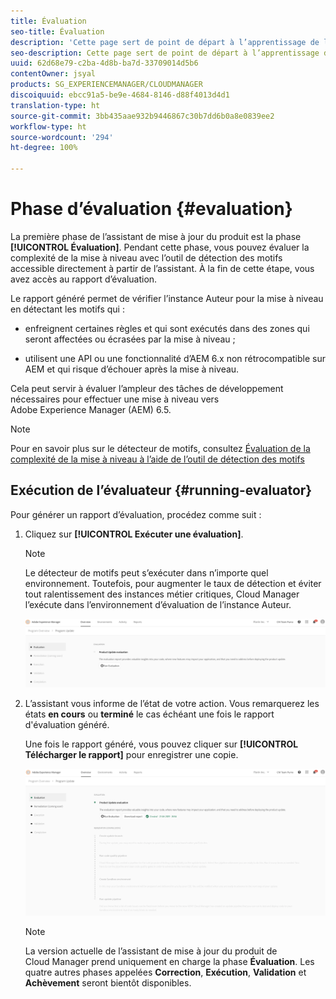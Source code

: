 ```yaml
---
title: Évaluation
seo-title: Évaluation
description: 'Cette page sert de point de départ à l’apprentissage de la phase d’évaluation dans l’assistant de mise à jour du produit. '
seo-description: Cette page sert de point de départ à l’apprentissage de la phase d’évaluation dans l’assistant de mise à jour du produit.
uuid: 62d68e79-c2ba-4d8b-ba7d-33709014d5b6
contentOwner: jsyal
products: SG_EXPERIENCEMANAGER/CLOUDMANAGER
discoiquuid: ebcc91a5-be9e-4684-8146-d88f4013d4d1
translation-type: ht
source-git-commit: 3bb435aae932b9446867c30b7dd6b0a8e0839ee2
workflow-type: ht
source-wordcount: '294'
ht-degree: 100%

---
```



# Phase d’évaluation {#evaluation}

La première phase de l’assistant de mise à jour du produit est la phase **[!UICONTROL Évaluation]**.
Pendant cette phase, vous pouvez évaluer la complexité de la mise à niveau avec l’outil de détection des motifs accessible directement à partir de l’assistant. À la fin de cette étape, vous avez accès au rapport d’évaluation.

Le rapport généré permet de vérifier l’instance Auteur pour la mise à niveau en détectant les motifs qui :

* enfreignent certaines règles et qui sont exécutés dans des zones qui seront affectées ou écrasées par la mise à niveau ;

* utilisent une API ou une fonctionnalité d’AEM 6.x non rétrocompatible sur AEM et qui risque d’échouer après la mise à niveau.

Cela peut servir à évaluer l’ampleur des tâches de développement nécessaires pour effectuer une mise à niveau vers Adobe Experience Manager (AEM) 6.5.

>[!NOTE]
>
>Pour en savoir plus sur le détecteur de motifs, consultez [Évaluation de la complexité de la mise à niveau à l’aide de l’outil de détection des motifs](https://helpx.adobe.com/fr/experience-manager/6-4/sites/deploying/using/pattern-detector.html)

## Exécution de l’évaluateur {#running-evaluator}

Pour générer un rapport d’évaluation, procédez comme suit :

1. Cliquez sur **[!UICONTROL Exécuter une évaluation]**.

   >[!NOTE]
   >Le détecteur de motifs peut s’exécuter dans n’importe quel environnement. Toutefois, pour augmenter le taux de détection et éviter tout ralentissement des instances métier critiques, Cloud Manager l’exécute dans l’environnement d’évaluation de l’instance Auteur.

   ![](assets/Run-Evaluation.png)

1. L’assistant vous informe de l’état de votre action. Vous remarquerez les états **en cours** ou **terminé** le cas échéant une fois le rapport d&#39;évaluation généré.

   Une fois le rapport généré, vous pouvez cliquer sur **[!UICONTROL Télécharger le rapport]** pour enregistrer une copie.

   ![](assets/Evaluation-1.png)


   >[!NOTE]
   >
   >La version actuelle de l’assistant de mise à jour du produit de Cloud Manager prend uniquement en charge la phase **Évaluation**. Les quatre autres phases appelées **Correction**, **Exécution**, **Validation** et **Achèvement** seront bientôt disponibles.
